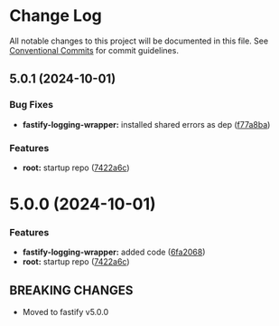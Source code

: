 # Change Log

All notable changes to this project will be documented in this file.
See [Conventional Commits](https://conventionalcommits.org) for commit guidelines.

## 5.0.1 (2024-10-01)


### Bug Fixes

* **fastify-logging-wrapper:** installed shared errors as dep ([f77a8ba](https://github.com/ogcio/shared-node-utils/commit/f77a8ba1532627120ff0b860685c552243664f5c))


### Features

* **root:** startup repo ([7422a6c](https://github.com/ogcio/shared-node-utils/commit/7422a6c8a7d51722299e6cd61eebacefe2b80d6d))





# 5.0.0 (2024-10-01)


### Features

* **fastify-logging-wrapper:** added code ([6fa2068](https://github.com/ogcio/shared-node-utils/commit/6fa2068dbef70d00406065b79de1bf91aa444bea))
* **root:** startup repo ([7422a6c](https://github.com/ogcio/shared-node-utils/commit/7422a6c8a7d51722299e6cd61eebacefe2b80d6d))

## BREAKING CHANGES

- Moved to fastify v5.0.0
